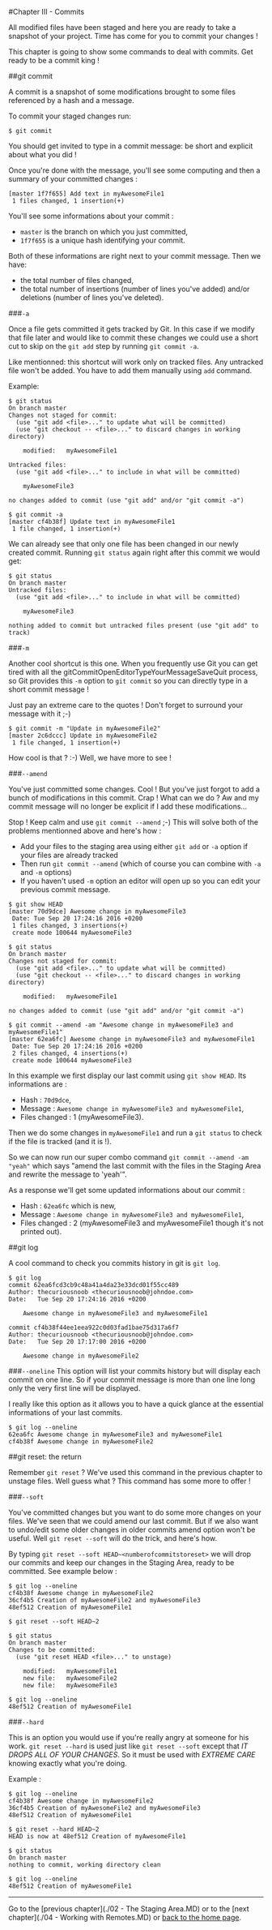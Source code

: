 #Chapter III - Commits

All modified files have been staged and here you are ready to take a snapshot of your project. Time has come for you to commit your changes !

This chapter is going to show some commands to deal with commits. Get ready to be a commit king !

##git commit

A commit is a snapshot of some modifications brought to some files referenced by a hash and a message.

To commit your staged changes run:

```
$ git commit
```

You should get invited to type in a commit message: be short and explicit about what you did !

Once you're done with the message, you'll see some computing and then a summary of your committed changes :

```
[master 1f7f655] Add text in myAwesomeFile1
 1 files changed, 1 insertion(+)
```

You'll see some informations about your commit :

* `master` is the branch on which you just committed,
* `1f7f655` is a unique hash identifying your commit.

Both of these informations are right next to your commit message. Then we have:
* the total number of files changed,
* the total number of insertions (number of lines you've added) and/or deletions (number of lines you've deleted).

###`-a`

Once a file gets committed it gets tracked by Git. In this case if we modify that file later and would like to commit these changes we could use a short cut to skip on the `git add` step by running `git commit -a`.

Like mentionned: this shortcut will work only on tracked files. Any untracked file won't be added. You have to add them manually using `add` command.

Example:

```
$ git status
On branch master
Changes not staged for commit:
  (use "git add <file>..." to update what will be committed)
  (use "git checkout -- <file>..." to discard changes in working directory)

	modified:   myAwesomeFile1

Untracked files:
  (use "git add <file>..." to include in what will be committed)

	myAwesomeFile3

no changes added to commit (use "git add" and/or "git commit -a")

$ git commit -a
[master cf4b38f] Update text in myAwesomeFile1
 1 file changed, 1 insertion(+)

```

We can already see that only one file has been changed in our newly created commit. Running `git status` again right after this commit we would get:

```
$ git status
On branch master
Untracked files:
  (use "git add <file>..." to include in what will be committed)

	myAwesomeFile3

nothing added to commit but untracked files present (use "git add" to track)
```

###`-m`

Another cool shortcut is this one. When you frequently use Git you can get tired with all the gitCommitOpenEditorTypeYourMessageSaveQuit process, so Git provides this `-m` option to `git commit` so you can directly type in a short commit message !

Just pay an extreme care to the quotes ! Don't forget to surround your message with it ;-)

```
$ git commit -m "Update in myAwesomeFile2"
[master 2c6dccc] Update in myAwesomeFile2
 1 file changed, 1 insertion(+)
```

How cool is that ? :-) Well, we have more to see !

###`--amend`

You've just committed some changes. Cool ! But you've just forgot to add a bunch of modifications in this commit. Crap ! What can we do ? Aw and my commit message will no longer be explicit if I add these modifications...

Stop ! Keep calm and use `git commit --amend` ;-) This will solve both of the problems mentionned above and here's how :

* Add your files to the staging area using either `git add` or `-a` option if your files are already tracked
* Then run `git commit --amend` (which of course you can combine with `-a` and `-m` options)
* If you haven't used `-m` option an editor will open up so you can edit your previous commit message.

```
$ git show HEAD
[master 70d9dce] Awesome change in myAwesomeFile3
 Date: Tue Sep 20 17:24:16 2016 +0200
 1 files changed, 3 insertions(+)
 create mode 100644 myAwesomeFile3

$ git status
On branch master
Changes not staged for commit:
  (use "git add <file>..." to update what will be committed)
  (use "git checkout -- <file>..." to discard changes in working directory)

	modified:   myAwesomeFile1

no changes added to commit (use "git add" and/or "git commit -a")

$ git commit --amend -am "Awesome change in myAwesomeFile3 and myAwesomeFile1"
[master 62ea6fc] Awesome change in myAwesomeFile3 and myAwesomeFile1
 Date: Tue Sep 20 17:24:16 2016 +0200
 2 files changed, 4 insertions(+)
 create mode 100644 myAwesomeFile3
```

In this example we first display our last commit using `git show HEAD`. Its informations are :
* Hash : `70d9dce`,
* Message : `Awesome change in myAwesomeFile3 and myAwesomeFile1`,
* Files changed : 1 (myAwesomeFile3).

Then we do some changes in `myAwesomeFile1` and run a `git status` to check if the file is tracked (and it is !).

So we can now run our super combo command `git commit --amend -am "yeah"` which says "amend the last commit with the files in the Staging Area and rewrite the message to 'yeah'".

As a response we'll get some updated informations about our commit :
* Hash : `62ea6fc` which is new,
* Message : `Awesome change in myAwesomeFile3 and myAwesomeFile1`,
* Files changed : 2 (myAwesomeFile3 and myAwesomeFile1 though it's not printed out).

##git log

A cool command to check you commits history in git is `git log`.

```
$ git log
commit 62ea6fcd3cb9c48a41a4da23e33dcd01f55cc489
Author: thecuriousnoob <thecuriousnoob@johndoe.com>
Date:   Tue Sep 20 17:24:16 2016 +0200

    Awesome change in myAwesomeFile3 and myAwesomeFile1

commit cf4b38f44ee1eea922c0d03fad1bae75d317a6f7
Author: thecuriousnoob <thecuriousnoob@johndoe.com>
Date:   Tue Sep 20 17:17:00 2016 +0200

    Awesome change in myAwesomeFile2
```

###`--oneline`
This option will list your commits history but will display each commit on one line. So if your commit message is more than one line long only the very first line will be displayed.

I really like this option as it allows you to have a quick glance at the essential informations of your last commits.

```
$ git log --oneline
62ea6fc Awesome change in myAwesomeFile3 and myAwesomeFile1
cf4b38f Awesome change in myAwesomeFile2
```

##git reset: the return

Remember `git reset` ? We've used this command in the previous chapter to unstage files. Well guess what ? This command has some more to offer !

###`--soft`

You've committed changes but you want to do some more changes on your files. We've seen that we could amend our last commit. But if we also want to undo/edit some older changes in older commits amend option won't be useful. Well `git reset --soft` will do the trick, and here's how.

By typing `git reset --soft HEAD~<numberofcommitstoreset>` we will drop our commits and keep our changes in the Staging Area, ready to be committed. See example below :

```
$ git log --oneline
cf4b38f Awesome change in myAwesomeFile2
36cf4b5 Creation of myAwesomeFile2 and myAwesomeFile3
48ef512 Creation of myAwesomeFile1

$ git reset --soft HEAD~2

$ git status
On branch master
Changes to be committed:
  (use "git reset HEAD <file>..." to unstage)

	modified:   myAwesomeFile1
	new file:   myAwesomeFile2
	new file:   myAwesomeFile3

$ git log --oneline
48ef512 Creation of myAwesomeFile1
```

###`--hard`

This is an option you would use if you're really angry at someone for his work. `git reset --hard` is used just like `git reset --soft` except that *IT DROPS ALL OF YOUR CHANGES*. So it must be used with *EXTREME CARE* knowing exactly what you're doing.

Example :

```
$ git log --oneline
cf4b38f Awesome change in myAwesomeFile2
36cf4b5 Creation of myAwesomeFile2 and myAwesomeFile3
48ef512 Creation of myAwesomeFile1

$ git reset --hard HEAD~2
HEAD is now at 48ef512 Creation of myAwesomeFile1

$ git status
On branch master
nothing to commit, working directory clean

$ git log --oneline
48ef512 Creation of myAwesomeFile1
```

---

Go to the [previous chapter](./02 - The Staging Area.MD) or to the [next chapter](./04 - Working with Remotes.MD) or [back to the home page](./README.MD).
